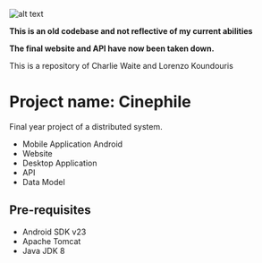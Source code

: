 ![alt text](http://i.imgur.com/kmcY5HV.png)

**This is an old codebase and not reflective of my current abilities**

**The final website and API have now been taken down.**

This is a repository of Charlie Waite and Lorenzo Koundouris

Project name:   Cinephile
===================================

Final year project of a distributed system.

- Mobile Application Android
- Website
- Desktop Application
- API
- Data Model

Pre-requisites
--------------

- Android SDK v23
- Apache Tomcat
- Java JDK 8
